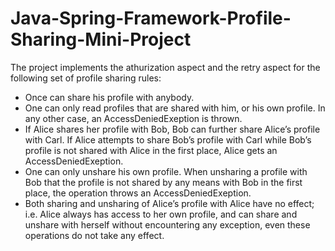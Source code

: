 # Java-Spring-Framework-Profile-Sharing-Mini-Project

The project implements the athurization aspect and the retry aspect for the following set of profile sharing rules:
- Once can share his profile with anybody.
- One can only read profiles that are shared with him, or his own profile. In any other case, an AccessDeniedExeption is thrown.
- If Alice shares her profile with Bob, Bob can further share Alice’s profile with Carl. If Alice attempts to share Bob’s profile with Carl while Bob’s profile is not shared with Alice in the first place, Alice gets an AccessDeniedExeption.
- One can only unshare his own profile. When unsharing a profile with Bob that the profile is not shared by any means with Bob in the first place, the operation throws an AccessDeniedExeption. 
- Both sharing and unsharing of Alice’s profile with Alice have no effect; i.e. Alice always has access to her own profile, and can share and unshare with herself without encountering any exception, even these operations do not take any effect.
